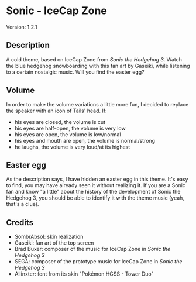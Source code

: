 # Sonic - IceCap Zone

Version: 1.2.1

## Description
A cold theme, based on IceCap Zone from *Sonic the Hedgehog 3*. Watch the blue hedgehog snowboarding with this fan art by Gaseiki, while listening to a certain nostalgic music. Will you find the easter egg?

## Volume
In order to make the volume variations a little more fun, I decided to replace the speaker with an icon of Tails' head. If:
- his eyes are closed, the volume is cut
- his eyes are half-open, the volume is very low
- his eyes are open, the volume is low/normal
- his eyes and mouth are open, the volume is normal/strong
- he laughs, the volume is very loud/at its highest

## Easter egg
As the description says, I have hidden an easter egg in this theme. It's easy to find, you may have already seen it without realizing it. If you are a Sonic fan and know "a little" about the history of the development of Sonic the Hedgehog 3, you should be able to identify it with the theme music (yeah, that's a clue).

## Credits
- SombrAbsol: skin realization
- Gaseiki: fan art of the top screen
- Brad Buxer: composer of the music for IceCap Zone in *Sonic the Hedgehog 3*
- SEGA: composer of the prototype music for IceCap Zone in *Sonic the Hedgehog 3*
- Allinxter: font from its skin "Pokémon HGSS - Tower Duo"

